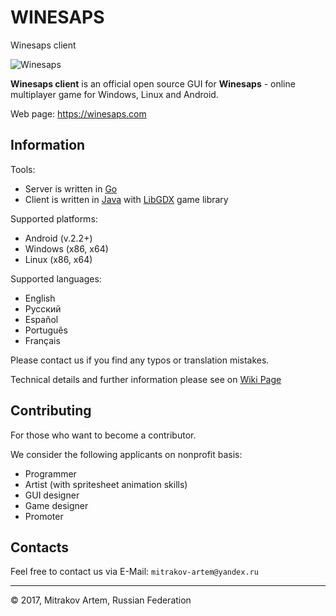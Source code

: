 # WINESAPS
Winesaps client

![Winesaps](https://winesaps.com/img/winesaps.png)

**Winesaps client** is an official open source GUI for **Winesaps** - online multiplayer game for Windows, Linux and Android.

Web page: <https://winesaps.com>

## Information ##
Tools:
* Server is written in [Go](https://golang.org)
* Client is written in [Java](https://www.java.com) with [LibGDX](https://libgdx.badlogicgames.com) game library

Supported platforms:
* Android (v.2.2+)
* Windows (x86, x64)
* Linux (x86, x64)

Supported languages:
* English
* Русский
* Español
* Português
* Français

Please contact us if you find any typos or translation mistakes.

Technical details and further information please see on [Wiki Page](https://github.com/mitrakov/winesaps/wiki)

## Contributing ##
For those who want to become a contributor.

We consider the following applicants on nonprofit basis:
* Programmer
* Artist (with spritesheet animation skills)
* GUI designer
* Game designer
* Promoter

## Contacts ##
Feel free to contact us via E-Mail: `mitrakov-artem@yandex.ru`

---
© 2017, Mitrakov Artem, Russian Federation
